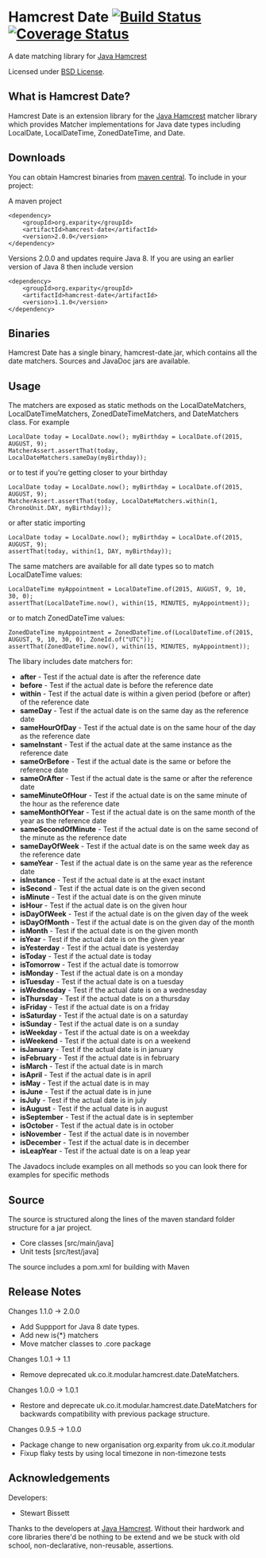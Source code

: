 Hamcrest Date  [![Build Status](https://travis-ci.org/eXparity/hamcrest-date.svg?branch=master)](https://travis-ci.org/eXparity/hamcrest-date) [![Coverage Status](https://coveralls.io/repos/eXparity/hamcrest-date/badge.png?branch=master)](https://coveralls.io/r/eXparity/hamcrest-date?branch=master)
=============

A date matching library for [Java Hamcrest][]

Licensed under [BSD License][].

What is Hamcrest Date?
-----------------
Hamcrest Date is an extension library for the [Java Hamcrest][] matcher library which provides Matcher implementations for Java date types including LocalDate, LocalDateTime, ZonedDateTime, and Date.

Downloads
---------
You can obtain Hamcrest binaries from [maven central][]. To include in your project:

A maven project

    <dependency>
        <groupId>org.exparity</groupId>
        <artifactId>hamcrest-date</artifactId>
        <version>2.0.0</version>
    </dependency>


Versions 2.0.0 and updates require Java 8. If you are using an earlier version of Java 8 then include version

    <dependency>
        <groupId>org.exparity</groupId>
        <artifactId>hamcrest-date</artifactId>
        <version>1.1.0</version>
    </dependency>


            
Binaries
--------
Hamcrest Date has a single binary, hamcrest-date.jar, which contains all the date matchers. Sources and JavaDoc jars are available.

Usage
-------------

The matchers are exposed as static methods on the LocalDateMatchers, LocalDateTimeMatchers, ZonedDateTimeMatchers, and DateMatchers class. For example

    LocalDate today = LocalDate.now(); myBirthday = LocalDate.of(2015, AUGUST, 9);
    MatcherAssert.assertThat(today, LocalDateMatchers.sameDay(myBirthday));

or to test if you're getting closer to your birthday

    LocalDate today = LocalDate.now(); myBirthday = LocalDate.of(2015, AUGUST, 9);
    MatcherAssert.assertThat(today, LocalDateMatchers.within(1, ChronoUnit.DAY, myBirthday));

or after static importing

    LocalDate today = LocalDate.now(); myBirthday = LocalDate.of(2015, AUGUST, 9);
    assertThat(today, within(1, DAY, myBirthday));

The same matchers are available for all date types so to match LocalDateTime values: 

    LocalDateTime myAppointment = LocalDateTime.of(2015, AUGUST, 9, 10, 30, 0);
    assertThat(LocalDateTime.now(), within(15, MINUTES, myAppointment));

or to match ZonedDateTime values:

    ZonedDateTime myAppointment = ZonedDateTime.of(LocalDateTime.of(2015, AUGUST, 9, 10, 30, 0), ZoneId.of("UTC"));
    assertThat(ZonedDateTime.now(), within(15, MINUTES, myAppointment));


The libary includes date matchers for:

* __after__ - Test if the actual date is after the reference date
* __before__ - Test if the actual date is before the reference date
* __within__ - Test if the actual date is within a given period (before or after) of the reference date
* __sameDay__ - Test if the actual date is on the same day as the reference date
* __sameHourOfDay__ - Test if the actual date is on the same hour of the day as the reference date
* __sameInstant__ - Test if the actual date at the same instance as the reference date
* __sameOrBefore__ - Test if the actual date is the same or before the reference date
* __sameOrAfter__ - Test if the actual date is the same or after the reference date
* __sameMinuteOfHour__ - Test if the actual date is on the same minute of the hour as the reference date
* __sameMonthOfYear__ - Test if the actual date is on the same month of the year as the reference date
* __sameSecondOfMinute__ - Test if the actual date is on the same second of the minute as the reference date
* __sameDayOfWeek__ - Test if the actual date is on the same week day as the reference date
* __sameYear__ - Test if the actual date is on the same year as the reference date
* __isInstance__ - Test if the actual date is at the exact instant
* __isSecond__ - Test if the actual date is on the given second
* __isMinute__ - Test if the actual date is on the given minute
* __isHour__ - Test if the actual date is on the given hour
* __isDayOfWeek__ - Test if the actual date is on the given day of the week
* __isDayOfMonth__ - Test if the actual date is on the given day of the month
* __isMonth__ - Test if the actual date is on the given month
* __isYear__ - Test if the actual date is on the given year
* __isYesterday__ - Test if the actual date is yesterday
* __isToday__ - Test if the actual date is today
* __isTomorrow__ - Test if the actual date is tomorrow
* __isMonday__ - Test if the actual date is on a monday
* __isTuesday__ - Test if the actual date is on a tuesday
* __isWednesday__ - Test if the actual date is on a wednesday
* __isThursday__ - Test if the actual date is on a thursday
* __isFriday__ - Test if the actual date is on a friday
* __isSaturday__ - Test if the actual date is on a saturday
* __isSunday__ - Test if the actual date is on a sunday
* __isWeekday__ - Test if the actual date is on a weekday
* __isWeekend__ - Test if the actual date is on a weekend
* __isJanuary__ - Test if the actual date is in january
* __isFebruary__ - Test if the actual date is in february
* __isMarch__ - Test if the actual date is in march
* __isApril__ - Test if the actual date is in april
* __isMay__ - Test if the actual date is in may
* __isJune__ - Test if the actual date is in june
* __isJuly__ - Test if the actual date is in july
* __isAugust__ - Test if the actual date is in august
* __isSeptember__ - Test if the actual date is in september
* __isOctober__ - Test if the actual date is in october
* __isNovember__ - Test if the actual date is in november
* __isDecember__ - Test if the actual date is in december
* __isLeapYear__ - Test if the actual date is on a leap year

The Javadocs include examples on all methods so you can look there for examples for specific methods

Source
------
The source is structured along the lines of the maven standard folder structure for a jar project.

  * Core classes [src/main/java]
  * Unit tests [src/test/java]

The source includes a pom.xml for building with Maven 

Release Notes
-------------
Changes 1.1.0 -> 2.0.0
  * Add Suppport for Java 8 date types.
  * Add new is{*} matchers
  * Move matcher classes to .core package
  
Changes 1.0.1 -> 1.1
  * Remove deprecated uk.co.it.modular.hamcrest.date.DateMatchers.

Changes 1.0.0 -> 1.0.1
  * Restore and deprecate uk.co.it.modular.hamcrest.date.DateMatchers for backwards compatibility with previous package structure.
  
Changes 0.9.5 -> 1.0.0
  * Package change to new organisation org.exparity from uk.co.it.modular
  * Fixup flaky tests by using local timezone in non-timezone tests

Acknowledgements
----------------
Developers:
  * Stewart Bissett

Thanks to the developers at [Java Hamcrest][]. Without their hardwork and core libraries there'd be nothing to be extend and we be stuck with old school, non-declarative, non-reusable, assertions.

[BSD License]: http://opensource.org/licenses/BSD-3-Clause
[Maven central]: http://search.maven.org/#search%7Cga%7C1%7Ca%3A%22hamcrest-date%22
[Java Hamcrest]: http://github.com/hamcrest/JavaHamcrest

